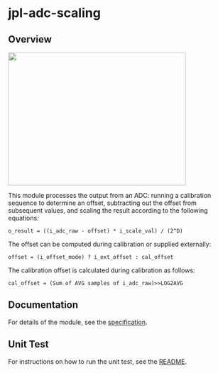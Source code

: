 # jpl-adc-scaling

## Overview
<img src="https://github.com/ienseong/jpl-adc-scaling/assets/38596672/3c06f2c6-8c07-459d-b0ca-767a3ffb348c"  width="400" height="300"/>

This module processes the output from an ADC: running a calibration sequence to determine an offset, subtracting out the offset from subsequent values, and scaling the result according to the following equations:

`o_result = ((i_adc_raw - offset) * i_scale_val) / (2^D)`

The offset can be computed during calibration or supplied externally:

`offset = (i_offset_mode) ? i_ext_offset : cal_offset`

The calibration offset is calculated during calibration as follows:

`cal_offset = (Sum of AVG samples of i_adc_raw)>>LOG2AVG`

## Documentation

For details of the module, see the [specification](https://github-fn.jpl.nasa.gov/jpl-fpga-ip-incubator-fn/jpl_adc-scaling/blob/master/docs/FPGA_DesignSpec_ADC_Scaling.doc).

## Unit Test

For instructions on how to run the unit test, see the [README](https://github-fn.jpl.nasa.gov/jpl-fpga-ip-incubator-fn/jpl_adc-scaling/blob/master/verif/README.md).

